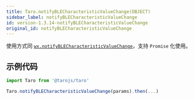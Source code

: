 ```yaml
---
title: Taro.notifyBLECharacteristicValueChange(OBJECT)
sidebar_label: notifyBLECharacteristicValueChange
id: version-1.3.14-notifyBLECharacteristicValueChange
original_id: notifyBLECharacteristicValueChange
---
```


使用方式同 [`wx.notifyBLECharacteristicValueChange`](https://developers.weixin.qq.com/miniprogram/dev/api/device/bluetooth/wx.notifyBLECharacteristicValueChange.html)，支持 `Promise` 化使用。

## 示例代码

```jsx
import Taro from '@tarojs/taro'

Taro.notifyBLECharacteristicValueChange(params).then(...)
```
